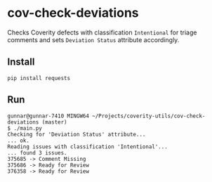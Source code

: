 # cov-check-deviations
Checks Coverity defects with classification `Intentional` for triage comments and sets `Deviation Status` attribute accordingly. 

## Install
`pip install requests`

## Run
```
gunnar@gunnar-7410 MINGW64 ~/Projects/coverity-utils/cov-check-deviations (master)
$ ./main.py
Checking for 'Deviation Status' attribute...
... ok.
Reading issues with classification 'Intentional'...
... found 3 issues.
375685 -> Comment Missing
375686 -> Ready for Review
376358 -> Ready for Review
```
